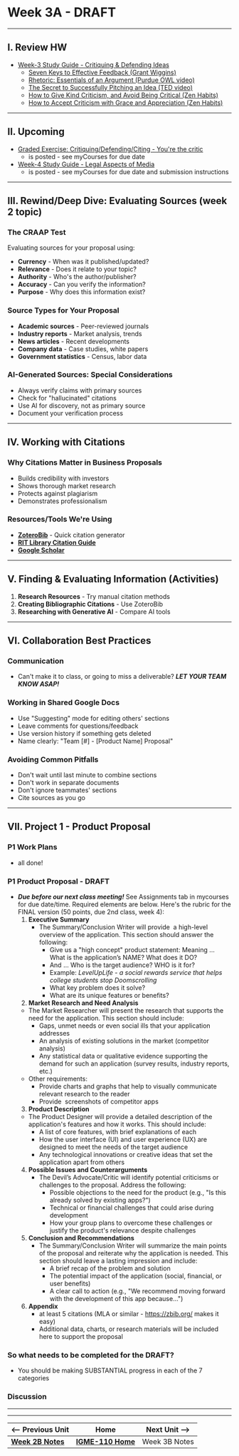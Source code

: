 # Week 3A - DRAFT

---

## I. Review HW

- [Week-3 Study Guide - Critiquing & Defending Ideas](https://docs.google.com/document/u/1/d/1gwaRffzNghIxV5N_N92cNNJ95sfOwZBJsvV-6bIQQ0c)
  - [Seven Keys to Effective Feedback (Grant Wiggins)](https://ascd.org/el/articles/seven-keys-to-effective-feedback)
  - [Rhetoric: Essentials of an Argument (Purdue OWL video)](https://www.youtube.com/watch?v=KdE862C9YOI)
  - [The Secret to Successfully Pitching an Idea (TED video)](https://www.youtube.com/watch?v=l0hVIH3EnlQ)
  - [How to Give Kind Criticism, and Avoid Being Critical (Zen Habits)](https://zenhabits.net/how-to-give-kind-criticism-and-avoid-being-critica)
  - [How to Accept Criticism with Grace and Appreciation (Zen Habits)](https://zenhabits.net/how-to-accept-criticism-with-grace-and-appreciation/)
 
---

## II. Upcoming
- [Graded Exercise: Critiquing/Defending/Citing - You're the critic](../exercises/you-r-the-critic.md)
  - is posted - see myCourses for due date
- [Week-4 Study Guide - Legal Aspects of Media](https://docs.google.com/document/d/1ezzesDLjtFx2NJ8W63XMO4m64qAtYHsxJ0IV_Tr8Jkk/copy)
  - is posted - see myCourses for due date and submission instructions
    


---

## III. Rewind/Deep Dive: Evaluating Sources (week 2 topic)

### The CRAAP Test
Evaluating sources for your proposal using:
- **Currency** - When was it published/updated?
- **Relevance** - Does it relate to your topic?
- **Authority** - Who's the author/publisher?
- **Accuracy** - Can you verify the information?
- **Purpose** - Why does this information exist?

### Source Types for Your Proposal
- **Academic sources** - Peer-reviewed journals
- **Industry reports** - Market analysis, trends
- **News articles** - Recent developments
- **Company data** - Case studies, white papers
- **Government statistics** - Census, labor data

### AI-Generated Sources: Special Considerations
- Always verify claims with primary sources
- Check for "hallucinated" citations
- Use AI for discovery, not as primary source
- Document your verification process

---

## IV. Working with Citations

### Why Citations Matter in Business Proposals
- Builds credibility with investors
- Shows thorough market research
- Protects against plagiarism
- Demonstrates professionalism

### Resources/Tools We're Using
- [**ZoteroBib**](https://zbib.org/) - Quick citation generator
- [**RIT Library Citation Guide**](https://infoguides.rit.edu/citation)
- [**Google Scholar**](https://infoguides.rit.edu/googlescholar)

---

## V. Finding & Evaluating Information (Activities)

1. **Research Resources** - Try manual citation methods
2. **Creating Bibliographic Citations** - Use ZoteroBib
3. **Researching with Generative AI** - Compare AI tools

---

## VI. Collaboration Best Practices

### Communication
- Can't make it to class, or going to miss a deliverable? ***LET YOUR TEAM KNOW ASAP!***

### Working in Shared Google Docs
- Use "Suggesting" mode for editing others' sections
- Leave comments for questions/feedback
- Use version history if something gets deleted
- Name clearly: "Team [#] - [Product Name] Proposal"

### Avoiding Common Pitfalls
- Don't wait until last minute to combine sections
- Don't work in separate documents
- Don't ignore teammates' sections
- Cite sources as you go

---

## VII. Project 1 - Product Proposal

### P1 Work Plans
- all done!

### P1 Product Proposal - DRAFT
- ***Due before our next class meeting!*** See Assignments tab in mycourses for due date/time. Required elements are below. Here's the rubric for the FINAL version (50 points, due 2nd class, week 4):
  1. **Executive Summary**
      - The Summary/Conclusion Writer will provide  a high-level overview of the application. This section should answer the following:
        - Give us a "high concept" product statement: Meaning … What is the application’s NAME? What does it DO?
        - And … Who is the target audience? WHO is it for?
        - Example: *LevelUpLife - a social rewards service that helps college students stop Doomscrolling*
        - What key problem does it solve?
        - What are its unique features or benefits?
  2. **Market Research and Need Analysis**
    - The Market Researcher will present the research that supports the need for the application. This section should include:
      - Gaps, unmet needs or even social ills that your application addresses
      - An analysis of existing solutions in the market (competitor analysis)
      - Any statistical data or qualitative evidence supporting the demand for such an application (survey results, industry reports, etc.)
   - Other requirements:
     - Provide charts and graphs that help to visually communicate relevant research to the reader
     - Provide  screenshots of competitor apps 
  3. **Product Description**
    - The Product Designer will provide a detailed description of the application's features and how it works. This should include:
      - A list of core features, with brief explanations of each
      - How the user interface (UI) and user experience (UX) are designed to meet the needs of the target audience
      - Any technological innovations or creative ideas that set the application apart from others
  4. **Possible Issues and Counterarguments**
      - The Devil’s Advocate/Critic will identify potential criticisms or challenges to the proposal. Address the following:
        - Possible objections to the need for the product (e.g., "Is this already solved by existing apps?")
        - Technical or financial challenges that could arise during development
        - How your group plans to overcome these challenges or justify the product's relevance despite challenges
  6. **Conclusion and Recommendations**
      - The Summary/Conclusion Writer will summarize the main points of the proposal and reiterate why the application is needed. This section should leave a lasting impression and include:
        - A brief recap of the problem and solution
        - The potential impact of the application (social, financial, or user benefits)
        - A clear call to action (e.g., "We recommend moving forward with the development of this app because…")
  7. **Appendix**
      - at least 5 citations (MLA or similar - https://zbib.org/ makes it easy)
      - Additional data, charts, or research materials will be included here to support the proposal

### So what needs to be completed for the DRAFT?
  - You should be making SUBSTANTIAL progress in each of the 7 categories

### Discussion

---
---

| <-- Previous Unit | Home | Next Unit -->
| --- | --- | --- 
|   [**Week 2B Notes**](2B.md)  |  [**IGME-110 Home**](../) | Week 3B Notes
